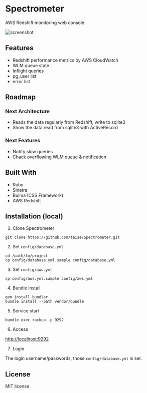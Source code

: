 # Spectrometer

AWS Redshift monitoring web console.

![screenshot](https://raw.githubusercontent.com/taise/Spectrometer/images/spectrometer_ss.png)

## Features

* Redshift performance metrics by AWS CloudWatch
* WLM queue state
* Inflight queries
* pg_user list
* error list


## Roadmap

### Next Architecture

* Reads the data regularly from Redshift, write to sqlite3
* Show the data read from sqlite3 with ActiveRecord


### Next Features

* Notify slow queries
* Chack overflowing WLM queue & notification


## Built With

* Ruby
* Sinatra
* Bulma (CSS Framework)
* AWS Redshift


## Installation (local)

1. Clone Spectrometer

  ```
  git clone https://github.com/taise/Spectrometer.git
  ```

2. Set `config/database.yml`

  ```
  cd /path/to/project
  cp config/database.yml.sample config/database.yml
  ```

3. Set `config/aws.yml`

  ```
  cp config/aws.yml.sample config/aws.yml
  ```

4. Bundle install

  ```
  gem install bundler
  bundle install --path vendor/bundle
  ```

5. Service start

  ```
  bundle exec rackup -p 9292
  ```

6. Access

  [http://localhost:9292](http://localhost:9292)

7. Login

  The login username/passwords, those `config/database.yml` is set.


## License

MIT license
